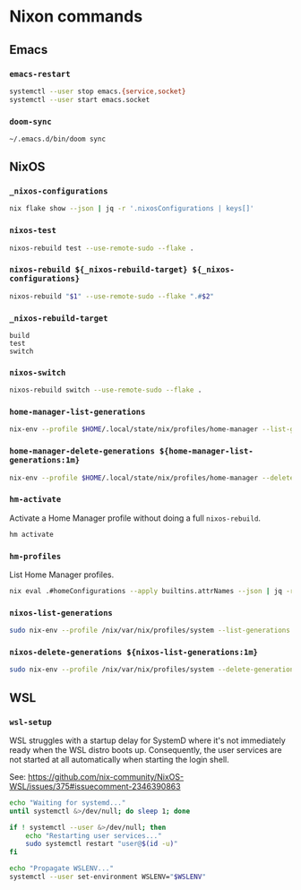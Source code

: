 # Nixon commands

## Emacs

### `emacs-restart`

```bash
systemctl --user stop emacs.{service,socket}
systemctl --user start emacs.socket
```

### `doom-sync`

```bash
~/.emacs.d/bin/doom sync
```

## NixOS

### `_nixos-configurations`

```bash
nix flake show --json | jq -r '.nixosConfigurations | keys[]'
```

### `nixos-test`

```bash
nixos-rebuild test --use-remote-sudo --flake .
```

### `nixos-rebuild ${_nixos-rebuild-target} ${_nixos-configurations}`

```bash
nixos-rebuild "$1" --use-remote-sudo --flake ".#$2"
```

### `_nixos-rebuild-target`

```plain
build
test
switch
```

### `nixos-switch`

```bash
nixos-rebuild switch --use-remote-sudo --flake .
```

### `home-manager-list-generations`

```bash
nix-env --profile $HOME/.local/state/nix/profiles/home-manager --list-generations
```

### `home-manager-delete-generations ${home-manager-list-generations:1m}`

```bash
nix-env --profile $HOME/.local/state/nix/profiles/home-manager --delete-generations "$@"
```

### `hm-activate`

Activate a Home Manager profile without doing a full `nixos-rebuild`.

```bash
hm activate
```

### `hm-profiles`

List Home Manager profiles.

```bash
nix eval .#homeConfigurations --apply builtins.attrNames --json | jq -r .[]
```

### `nixos-list-generations`

```bash
sudo nix-env --profile /nix/var/nix/profiles/system --list-generations
```

### `nixos-delete-generations ${nixos-list-generations:1m}`

```bash
sudo nix-env --profile /nix/var/nix/profiles/system --delete-generations "$@"
```

## WSL

### `wsl-setup`

WSL struggles with a startup delay for SystemD where it's not immediately ready
when the WSL distro boots up. Consequently, the user services are not started at
all automatically when starting the login shell.


See: https://github.com/nix-community/NixOS-WSL/issues/375#issuecomment-2346390863

```bash
echo "Waiting for systemd..."
until systemctl &>/dev/null; do sleep 1; done

if ! systemctl --user &>/dev/null; then
    echo "Restarting user services..."
    sudo systemctl restart "user@$(id -u)"
fi

echo "Propagate WSLENV..."
systemctl --user set-environment WSLENV="$WSLENV"
```
